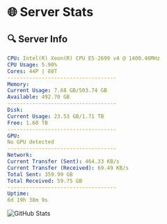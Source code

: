 # 🌐 Server Stats
## 🔍 Server Info
```yaml
CPU: Intel(R) Xeon(R) CPU E5-2699 v4 @ 1400.46MHz
CPU Usage: 5.90%
Cores: 44P | 88T
-----------------------------------
Memory:
Current Usage: 7.68 GB/503.74 GB
Available: 492.70 GB
-----------------------------------
Disk:
Current Usage: 23.53 GB/1.71 TB
Free: 1.60 TB
-----------------------------------
GPU:
No GPU detected
-----------------------------------
Network:
Current Transfer (Sent): 464.33 KB/s
Current Transfer (Received): 69.49 KB/s
Total Sent: 359.99 GB
Total Received: 59.75 GB
-----------------------------------
Uptime:
6d 19h 38m 9s
```
![GitHub Stats](https://img.shields.io/badge/Updated-2025-04-26_12:46:57-blue)